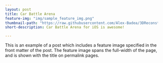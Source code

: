 ```yaml
---
layout: post
title: Car Battle Arena
feature-img: "img/sample_feature_img.png"
thumbnail-path: "https://raw.githubusercontent.com/Alex-Badea/3DReconstruction/master/ims/csk07.jpg"
short-description: Car Battle Arena for iOS is awesome!

---
```

This is an example of a post which includes a feature image specified in the front matter of the post. The feature image spans the full-width of the page, and is shown with the title on permalink pages.

